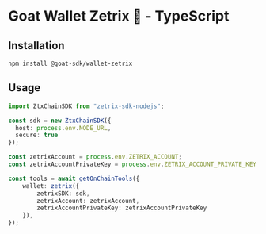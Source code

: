 # Goat Wallet Zetrix 🐐 - TypeScript

## Installation

```
npm install @goat-sdk/wallet-zetrix
```

## Usage

```typescript
import ZtxChainSDK from "zetrix-sdk-nodejs";

const sdk = new ZtxChainSDK({
  host: process.env.NODE_URL,
  secure: true
});

const zetrixAccount = process.env.ZETRIX_ACCOUNT;
const zetrixAccountPrivateKey = process.env.ZETRIX_ACCOUNT_PRIVATE_KEY;

const tools = await getOnChainTools({
    wallet: zetrix({
        zetrixSDK: sdk,
        zetrixAccount: zetrixAccount,
        zetrixAccountPrivateKey: zetrixAccountPrivateKey
    }),
});
```
